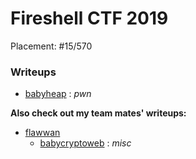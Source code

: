 # Fireshell CTF 2019

Placement: #15/570
### Writeups
* [babyheap](friedrich/) : *pwn*

**Also check out my team mates' writeups:**
* [flawwan](https://github.com/flawwan/CTF-Writeups/tree/master/Fireshell)
    * [babycryptoweb](https://github.com/flawwan/CTF-Writeups/blob/master/Fireshell/babycryptoweb/babycryptoweb.md) : *misc*